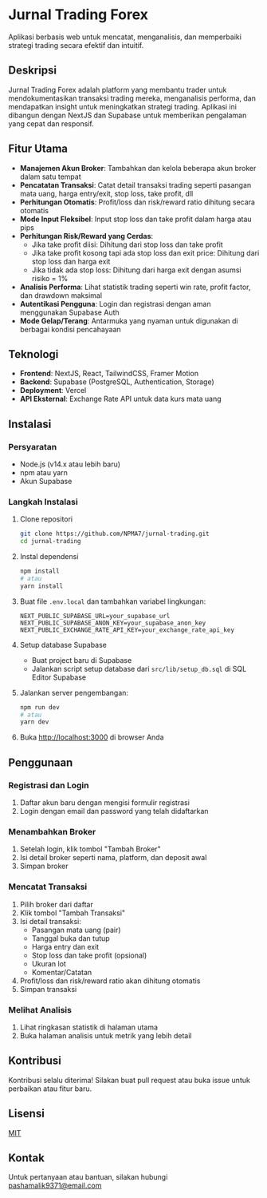 # Jurnal Trading Forex

Aplikasi berbasis web untuk mencatat, menganalisis, dan memperbaiki strategi trading secara efektif dan intuitif.

## Deskripsi

Jurnal Trading Forex adalah platform yang membantu trader untuk mendokumentasikan transaksi trading mereka, menganalisis performa, dan mendapatkan insight untuk meningkatkan strategi trading. Aplikasi ini dibangun dengan NextJS dan Supabase untuk memberikan pengalaman yang cepat dan responsif.

## Fitur Utama

- **Manajemen Akun Broker**: Tambahkan dan kelola beberapa akun broker dalam satu tempat
- **Pencatatan Transaksi**: Catat detail transaksi trading seperti pasangan mata uang, harga entry/exit, stop loss, take profit, dll
- **Perhitungan Otomatis**: Profit/loss dan risk/reward ratio dihitung secara otomatis
- **Mode Input Fleksibel**: Input stop loss dan take profit dalam harga atau pips
- **Perhitungan Risk/Reward yang Cerdas**:
  - Jika take profit diisi: Dihitung dari stop loss dan take profit
  - Jika take profit kosong tapi ada stop loss dan exit price: Dihitung dari stop loss dan harga exit
  - Jika tidak ada stop loss: Dihitung dari harga exit dengan asumsi risiko = 1%
- **Analisis Performa**: Lihat statistik trading seperti win rate, profit factor, dan drawdown maksimal
- **Autentikasi Pengguna**: Login dan registrasi dengan aman menggunakan Supabase Auth
- **Mode Gelap/Terang**: Antarmuka yang nyaman untuk digunakan di berbagai kondisi pencahayaan

## Teknologi

- **Frontend**: NextJS, React, TailwindCSS, Framer Motion
- **Backend**: Supabase (PostgreSQL, Authentication, Storage)
- **Deployment**: Vercel
- **API Eksternal**: Exchange Rate API untuk data kurs mata uang

## Instalasi

### Persyaratan

- Node.js (v14.x atau lebih baru)
- npm atau yarn
- Akun Supabase

### Langkah Instalasi

1. Clone repositori
   ```bash
   git clone https://github.com/NPMA7/jurnal-trading.git
   cd jurnal-trading
   ```

2. Instal dependensi
   ```bash
   npm install
   # atau
   yarn install
   ```

3. Buat file `.env.local` dan tambahkan variabel lingkungan:
   ```
   NEXT_PUBLIC_SUPABASE_URL=your_supabase_url
   NEXT_PUBLIC_SUPABASE_ANON_KEY=your_supabase_anon_key
   NEXT_PUBLIC_EXCHANGE_RATE_API_KEY=your_exchange_rate_api_key
   ```

4. Setup database Supabase
   - Buat project baru di Supabase
   - Jalankan script setup database dari `src/lib/setup_db.sql` di SQL Editor Supabase

5. Jalankan server pengembangan:
   ```bash
   npm run dev
   # atau
   yarn dev
   ```

6. Buka [http://localhost:3000](http://localhost:3000) di browser Anda

## Penggunaan

### Registrasi dan Login

1. Daftar akun baru dengan mengisi formulir registrasi
2. Login dengan email dan password yang telah didaftarkan

### Menambahkan Broker

1. Setelah login, klik tombol "Tambah Broker"
2. Isi detail broker seperti nama, platform, dan deposit awal
3. Simpan broker

### Mencatat Transaksi

1. Pilih broker dari daftar
2. Klik tombol "Tambah Transaksi"
3. Isi detail transaksi:
   - Pasangan mata uang (pair)
   - Tanggal buka dan tutup
   - Harga entry dan exit
   - Stop loss dan take profit (opsional)
   - Ukuran lot
   - Komentar/Catatan
4. Profit/loss dan risk/reward ratio akan dihitung otomatis
5. Simpan transaksi

### Melihat Analisis

1. Lihat ringkasan statistik di halaman utama
2. Buka halaman analisis untuk metrik yang lebih detail

## Kontribusi

Kontribusi selalu diterima! Silakan buat pull request atau buka issue untuk perbaikan atau fitur baru.

## Lisensi

[MIT](LICENSE)

## Kontak

Untuk pertanyaan atau bantuan, silakan hubungi [pashamalik9371@email.com](mailto:pashamalik9371@email.com) 